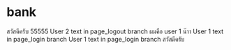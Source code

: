 # bank

สวัสดีครับ 55555
User 2 text in page_logout branch
ผมคือ user 1 น๊าา
User 1 text in page_login branch
User 1 text in page_login branch
สวัสดีครับ
